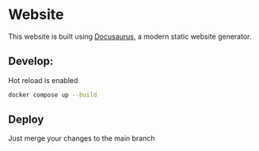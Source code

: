 # Website

This website is built using [Docusaurus](https://docusaurus.io/), a modern static website generator.

## Develop:

Hot reload is enabled
```sh
docker compose up --build
```

## Deploy

Just merge your changes to the main branch

<!-- Docussaurus docs: -->
<!-- ### Installation

```
$ yarn
```

### Local Development

```
$ yarn start
```

This command starts a local development server and opens up a browser window. Most changes are reflected live without having to restart the server.

### Build

```
$ yarn build
```

This command generates static content into the `build` directory and can be served using any static contents hosting service.

### Deployment

Using SSH:

```
$ USE_SSH=true yarn deploy
```

Not using SSH:

```
$ GIT_USER=<Your GitHub username> yarn deploy
```

If you are using GitHub pages for hosting, this command is a convenient way to build the website and push to the `gh-pages` branch. -->
